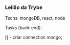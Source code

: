 ### Leilão da Trybe ###

Techs: mongoDB, react, node

Tasks (back-end):

[] - criar connection mongo;

